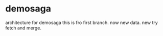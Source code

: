 # demosaga
architecture for demosaga
this is fro first branch.
now new data.
new try fetch and merge.
